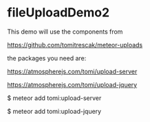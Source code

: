 # fileUploadDemo2
This demo will use the components from 

https://github.com/tomitrescak/meteor-uploads

the packages you need are:

https://atmospherejs.com/tomi/upload-server

https://atmospherejs.com/tomi/upload-jquery

$ meteor add tomi:upload-server

$ meteor add tomi:upload-jquery